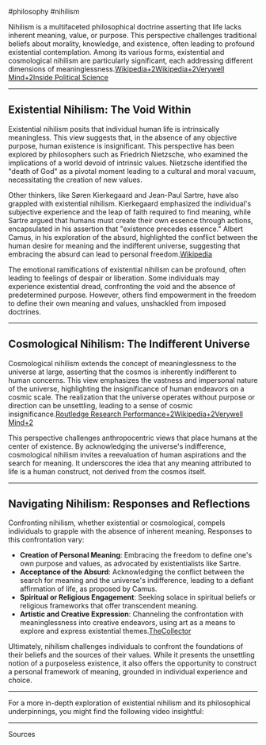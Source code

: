 #philosophy #nihilism

Nihilism is a multifaceted philosophical doctrine asserting that life lacks inherent meaning, value, or purpose. This perspective challenges traditional beliefs about morality, knowledge, and existence, often leading to profound existential contemplation. Among its various forms, existential and cosmological nihilism are particularly significant, each addressing different dimensions of meaninglessness.[Wikipedia+2Wikipedia+2Verywell Mind+2](https://en.wikipedia.org/wiki/Nihilism?utm_source=chatgpt.com)[Inside Political Science](https://maycontainphilosophy.com/cosmic-nihilism/?utm_source=chatgpt.com)

---

## Existential Nihilism: The Void Within

Existential nihilism posits that individual human life is intrinsically meaningless. This view suggests that, in the absence of any objective purpose, human existence is insignificant. This perspective has been explored by philosophers such as Friedrich Nietzsche, who examined the implications of a world devoid of intrinsic values. Nietzsche identified the "death of God" as a pivotal moment leading to a cultural and moral vacuum, necessitating the creation of new values.

Other thinkers, like Søren Kierkegaard and Jean-Paul Sartre, have also grappled with existential nihilism. Kierkegaard emphasized the individual's subjective experience and the leap of faith required to find meaning, while Sartre argued that humans must create their own essence through actions, encapsulated in his assertion that "existence precedes essence." Albert Camus, in his exploration of the absurd, highlighted the conflict between the human desire for meaning and the indifferent universe, suggesting that embracing the absurd can lead to personal freedom.[Wikipedia](https://en.wikipedia.org/wiki/Existential_nihilism?utm_source=chatgpt.com)

The emotional ramifications of existential nihilism can be profound, often leading to feelings of despair or liberation. Some individuals may experience existential dread, confronting the void and the absence of predetermined purpose. However, others find empowerment in the freedom to define their own meaning and values, unshackled from imposed doctrines.

---

## Cosmological Nihilism: The Indifferent Universe

Cosmological nihilism extends the concept of meaninglessness to the universe at large, asserting that the cosmos is inherently indifferent to human concerns. This view emphasizes the vastness and impersonal nature of the universe, highlighting the insignificance of human endeavors on a cosmic scale. The realization that the universe operates without purpose or direction can be unsettling, leading to a sense of cosmic insignificance.[Routledge Research Performance+2Wikipedia+2Verywell Mind+2](https://en.wikipedia.org/wiki/Nihilism?utm_source=chatgpt.com)

This perspective challenges anthropocentric views that place humans at the center of existence. By acknowledging the universe's indifference, cosmological nihilism invites a reevaluation of human aspirations and the search for meaning. It underscores the idea that any meaning attributed to life is a human construct, not derived from the cosmos itself.

---

## Navigating Nihilism: Responses and Reflections

Confronting nihilism, whether existential or cosmological, compels individuals to grapple with the absence of inherent meaning. Responses to this confrontation vary:

- **Creation of Personal Meaning**: Embracing the freedom to define one's own purpose and values, as advocated by existentialists like Sartre.
- **Acceptance of the Absurd**: Acknowledging the conflict between the search for meaning and the universe's indifference, leading to a defiant affirmation of life, as proposed by Camus.
- **Spiritual or Religious Engagement**: Seeking solace in spiritual beliefs or religious frameworks that offer transcendent meaning.
- **Artistic and Creative Expression**: Channeling the confrontation with meaninglessness into creative endeavors, using art as a means to explore and express existential themes.[TheCollector](https://www.thecollector.com/what-are-the-five-theories-of-nihilism/?utm_source=chatgpt.com)

Ultimately, nihilism challenges individuals to confront the foundations of their beliefs and the sources of their values. While it presents the unsettling notion of a purposeless existence, it also offers the opportunity to construct a personal framework of meaning, grounded in individual experience and choice.

---

For a more in-depth exploration of existential nihilism and its philosophical underpinnings, you might find the following video insightful:

---

Sources

[](https://www.google.com/s2/favicons?domain=https://maycontainphilosophy.com&sz=32)

[](https://www.google.com/s2/favicons?domain=https://en.wikipedia.org&sz=32)